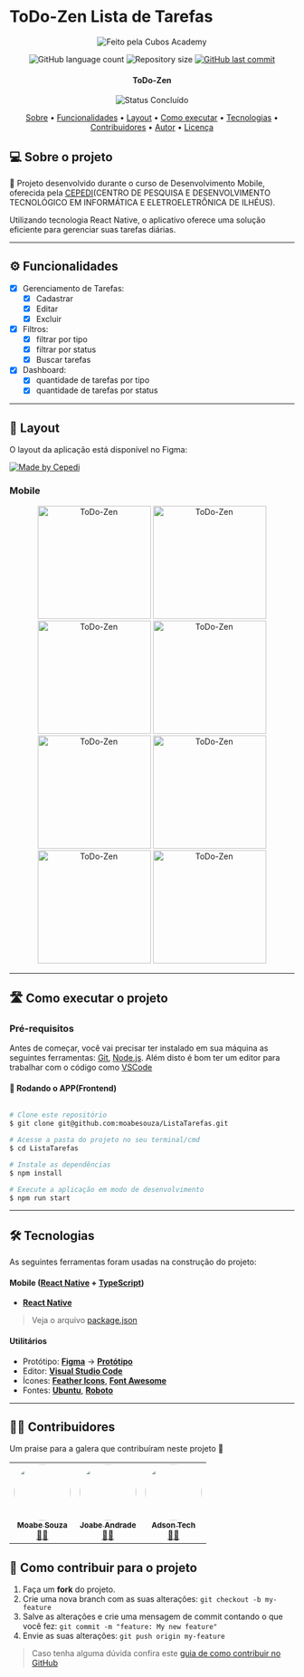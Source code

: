 # ToDo-Zen Lista de Tarefas
<p align="center">
	    <img alt="Feito pela Cubos Academy" src="https://i.imgur.com/axHKJWs.png">

</p>
<p align="center">
  <img alt="GitHub language count" src="https://img.shields.io/github/languages/count/moabesouza/ListaTarefas?color=%2304D361">

  <img alt="Repository size" src="https://img.shields.io/github/repo-size/moabesouza/ListaTarefas">
  
  <a href="https://github.com/cubos-academy/academy-template-readme-projects/commits/main">
    <img alt="GitHub last commit" src="https://img.shields.io/github/last-commit/moabesouza/ListaTarefas">
  </a>
    
  
</p>


<h4 align="center"> 
	 ToDo-Zen 
</h4>

<p align="center">
	  <!-- <img alt="Status Em Desenvolvimento" src="https://img.shields.io/badge/STATUS-EM%20DESENVOLVIMENTO-green">-->
	<img alt="Status Concluído" src="https://img.shields.io/badge/STATUS-CONCLU%C3%8DDO-brightgreen">
</p>

<p align="center">
 <a href="#-sobre-o-projeto">Sobre</a> •
 <a href="#-funcionalidades">Funcionalidades</a> •
 <a href="#-layout">Layout</a> • 
 <a href="#-como-executar-o-projeto">Como executar</a> • 
 <a href="#-tecnologias">Tecnologias</a> • 
 <a href="#-contribuidores">Contribuidores</a> • 
 <a href="#-autor">Autor</a> • 
 <a href="#user-content--licença">Licença</a>
</p>


## 💻 Sobre o projeto

📄 Projeto desenvolvido durante o curso de Desenvolvimento Mobile, oferecida pela [CEPEDI](https://cepedi.codigointerno.com/)(CENTRO DE PESQUISA E DESENVOLVIMENTO TECNOLÓGICO EM INFORMÁTICA E ELETROELETRÔNICA DE ILHÉUS).

Utilizando tecnologia React Native, o aplicativo oferece uma solução eficiente para gerenciar suas tarefas diárias.

---

## ⚙️ Funcionalidades

- [x] Gerenciamento de Tarefas: 
  - [x] Cadastrar
  - [x] Editar
  - [x] Excluir
             
- [x] Filtros:
  - [x] filtrar por tipo
  - [x] filtrar por status
  - [x] Buscar tarefas

- [x] Dashboard:
  - [x] quantidade de tarefas por tipo
  - [x] quantidade de tarefas por status

---

## 🎨 Layout

O layout da aplicação está disponível no Figma:

<a href="https://www.figma.com/file/CvBKqm6CkXGi9TrqOJLkpj/Untitled?type=design&node-id=0%3A1&mode=design&t=ubeAxOkKgH49J9A6-1">
  <img alt="Made by Cepedi" src="https://img.shields.io/badge/Acessar%20Layout%20-Figma-%2304D361">
</a>



### Mobile

<p align="center">
  <img alt="ToDo-Zen" title="ToDo-Zen" src="https://i.imgur.com/3nbJYFG.jpg" width="200px">
  <img alt="ToDo-Zen" title="ToDo-Zen" src="https://i.imgur.com/e0uin8L.jpg" width="200px">
	  <img alt="ToDo-Zen" title="ToDo-Zen" src="https://i.imgur.com/9aLUGxW.jpg" width="200px"> 
   <img alt="ToDo-Zen" title="ToDo-Zen" src="https://i.imgur.com/5FrZiyW.jpg" width="200px">
   <img alt="ToDo-Zen" title="ToDo-Zen" src="https://i.imgur.com/hQ7bQ7r.jpg" width="200px">
  <img alt="ToDo-Zen" title="ToDo-Zen" src="https://i.imgur.com/9TxKtxO.jpg" width="200px">
 <img alt="ToDo-Zen" title="ToDo-Zen" src="https://imgur.com/f0DJWE9.jpg" width="200px">
 <img alt="ToDo-Zen" title="ToDo-Zen" src="https://i.imgur.com/Rm09BSb.jpg" width="200px">
</p>


---

## 🛣️ Como executar o projeto

### Pré-requisitos

Antes de começar, você vai precisar ter instalado em sua máquina as seguintes ferramentas:
[Git](https://git-scm.com), [Node.js](https://nodejs.org/en/). 
Além disto é bom ter um editor para trabalhar com o código como [VSCode](https://code.visualstudio.com/)



#### 🧭 Rodando o APP(Frontend)

```bash

# Clone este repositório
$ git clone git@github.com:moabesouza/ListaTarefas.git

# Acesse a pasta do projeto no seu terminal/cmd
$ cd ListaTarefas

# Instale as dependências
$ npm install

# Execute a aplicação em modo de desenvolvimento
$ npm run start


```

---

## 🛠 Tecnologias

As seguintes ferramentas foram usadas na construção do projeto:



#### [](https://github.com/cubos-academy/academy-template-readme-projects#mobile-flutter--typescript)**Mobile**  ([React Native](https://reactnative.dev/)  +  [TypeScript](https://www.typescriptlang.org/))

-   **[React Native](https://reactnative.dev/)**

> Veja o arquivo  [package.json](https://github.com/moabesouza/ListaTarefas/blob/main/package.json)

#### [](https://github.com/cubos-academy/academy-template-readme-projects#utilit%C3%A1rios)**Utilitários**

-   Protótipo:  **[Figma](https://www.figma.com/)**  →  **[Protótipo](https://www.figma.com/file/CvBKqm6CkXGi9TrqOJLkpj/Untitled?type=design&node-id=0%3A1&mode=design&t=ubeAxOkKgH49J9A6-1)**
-   Editor:  **[Visual Studio Code](https://code.visualstudio.com/)** 
-   Ícones:  **[Feather Icons](https://feathericons.com/)**,  **[Font Awesome](https://fontawesome.com/)**
-   Fontes:  **[Ubuntu](https://fonts.google.com/specimen/Ubuntu)**,  **[Roboto](https://fonts.google.com/specimen/Roboto)**


---

## 👨‍💻 Contribuidores

Um praise para a galera que contribuíram neste projeto 👏

<table>
  <tr>
    <td align="center"><a href="https://github.com/moabesouza/"><img style="border-radius: 50%;" src="https://avatars.githubusercontent.com/u/110847416?s=400&v=4" width="100px;" alt=""/><br /><sub><b>Moabe Souza</b></sub></a><br /><a href="https://github.com/moabesouza/" title="Moabe Souza">👨‍💻</a></td>
      <td align="center"><a href="https://github.com/JoabeAndrade"><img style="border-radius: 50%;" src="https://avatars.githubusercontent.com/u/97996422?v=4" width="100px;" alt=""/><br /><sub><b>Joabe Andrade</b></sub></a><br /><a href="https://github.com/JoabeAndrade" title="Joabe Andrade">👨‍💻</a></td>
      <td align="center"><a href="https://github.com/adsontec"><img style="border-radius: 50%;" src="https://avatars.githubusercontent.com/u/154419192?v=4" width="100px;" alt=""/><br /><sub><b>Adson Tech</b></sub></a><br /><a href="https://github.com/adsontec" title="Adson Tech">👨‍💻</a></td>
  </tr>
</table>

## 💪 Como contribuir para o projeto

1. Faça um **fork** do projeto.
2. Crie uma nova branch com as suas alterações: `git checkout -b my-feature`
3. Salve as alterações e crie uma mensagem de commit contando o que você fez: `git commit -m "feature: My new feature"`
4. Envie as suas alterações: `git push origin my-feature`
> Caso tenha alguma dúvida confira este [guia de como contribuir no GitHub](./CONTRIBUTING.md)


